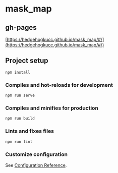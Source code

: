 # mask_map

## gh-pages

[https://hedgehogkucc.github.io/mask_map/#/](https://hedgehogkucc.github.io/mask_map/#/)

## Project setup
```
npm install
```

### Compiles and hot-reloads for development
```
npm run serve
```

### Compiles and minifies for production
```
npm run build
```

### Lints and fixes files
```
npm run lint
```

### Customize configuration
See [Configuration Reference](https://cli.vuejs.org/config/).
